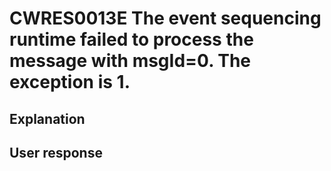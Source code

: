 # CWRES0013E The event sequencing runtime failed to process the message with msgId=0. The exception is 1.

## Explanation

## User response